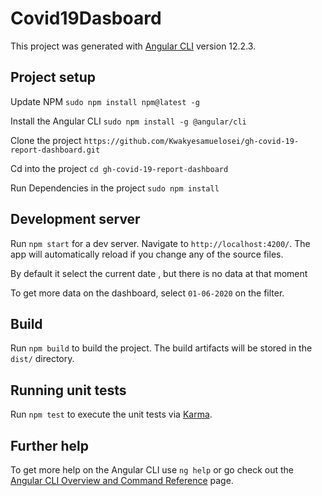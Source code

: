 # Covid19Dasboard

This project was generated with [Angular CLI](https://github.com/angular/angular-cli) version 12.2.3.

## Project setup

Update NPM `sudo npm install npm@latest -g` 

Install the Angular CLI `sudo npm install -g @angular/cli` 

Clone the project `https://github.com/Kwakyesamuelosei/gh-covid-19-report-dashboard.git` 

Cd into the project `cd gh-covid-19-report-dashboard` 

Run Dependencies in the project `sudo npm install`

## Development server

Run `npm start` for a dev server. Navigate to `http://localhost:4200/`. The app will automatically reload if you change any of the source files.

By default it select the current date , but there is no data at that moment

To get more data on the dashboard, select `01-06-2020` on the filter.

## Build

Run `npm build` to build the project. The build artifacts will be stored in the `dist/` directory.

## Running unit tests

Run `npm test` to execute the unit tests via [Karma](https://karma-runner.github.io).

## Further help

To get more help on the Angular CLI use `ng help` or go check out the [Angular CLI Overview and Command Reference](https://angular.io/cli) page.
